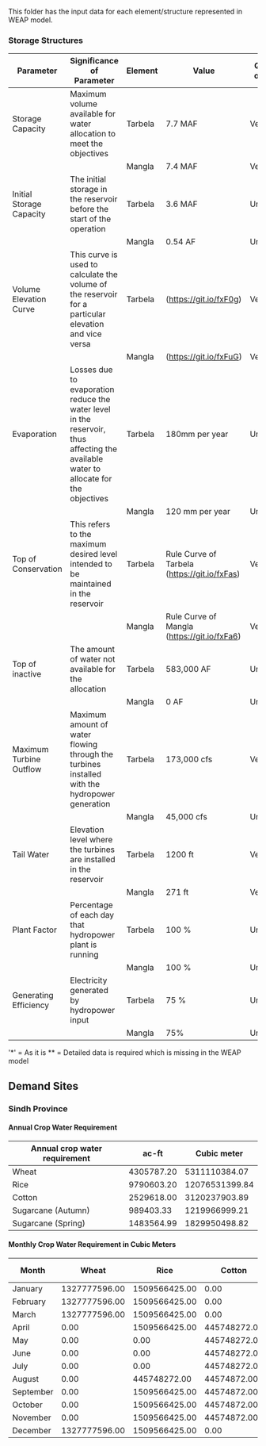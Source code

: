 This folder has the input data for each element/structure represented in WEAP model.

### Storage Structures
Parameter | Significance of Parameter | Element | Value | Quality of Data | Required Data|
--- | --- | --- | --- | --- | ---|
Storage Capacity | Maximum volume available for water allocation to meet the objectives | Tarbela | 7.7 MAF | Verified | *
| | | Mangla | 7.4 MAF | Verified | *
Initial Storage Capacity | The initial storage in the reservoir before the start of the operation | Tarbela | 3.6 MAF | Uncertain | **
| | | Mangla | 0.54 AF | Uncertain | **
Volume Elevation Curve | This curve is used to calculate the volume of the reservoir for a particular elevation and vice versa | Tarbela |(https://git.io/fxF0g) | Verified | * |
| | | Mangla | (https://git.io/fxFuG) | Verified | * |
Evaporation | Losses due to evaporation reduce the water level in the reservoir, thus affecting the available water to allocate for the objectives | Tarbela | 180mm per year| Uncertain | **
| | | Mangla | 120 mm per year | Uncertain | **
Top of Conservation | This refers to the maximum desired level intended to be maintained in the reservoir | Tarbela | Rule Curve of Tarbela  (https://git.io/fxFas) | Verified | *
| | | Mangla | Rule Curve of Mangla (https://git.io/fxFa6) | Verified | *
Top of inactive | The amount of water not available for the allocation | Tarbela | 583,000 AF | Uncertain
| | | Mangla | 0 AF | Uncertain | **
Maximum Turbine Outflow | Maximum amount of water flowing through the turbines installed with the hydropower generation | Tarbela | 173,000 cfs | Verified | *
| | | Mangla | 45,000 cfs | Uncertain |**
Tail Water | Elevation level where the turbines are installed in the reservoir | Tarbela | 1200 ft | Verified | *
| | | Mangla | 271 ft | Verified | *
Plant Factor | Percentage of each day that hydropower plant is running | Tarbela | 100 % | Uncertain | **
| | | Mangla | 100 % | Uncertain | **
Generating Efficiency | Electricity generated by hydropower input | Tarbela | 75 % | Uncertain |**
| | | Mangla | 75%| Uncertain|**
'*' = As it is
** = Detailed data is required which is missing in the WEAP model

## Demand Sites
### Sindh Province
#### Annual Crop Water Requirement
Annual crop water requirement | ac-ft | Cubic meter |
--- | --- | --- |
Wheat | 4305787.20 | 5311110384.07 |
Rice | 9790603.20 | 12076531399.84 |
Cotton | 2529618.00 | 3120237903.89 |
Sugarcane (Autumn) | 989403.33 | 1219966999.21 |
Sugarcane (Spring) | 1483564.99 | 1829950498.82 |

#### Monthly Crop Water Requirement in Cubic Meters
Month | Wheat | Rice | Cotton | Sugarcane (Autumn) | Sugarcane (Spring) |
--- | --- | --- | --- | --- | --- |
January | 1327777596.00 | 1509566425.00 | 0.00 | 0.00 | 140765423.00 |
February | 1327777596.00 | 1509566425.00 | 0.00 | 0.00 | 140765423.00 |
March | 1327777596.00 | 1509566425.00 | 0.00 | 0.00 | 140765423.00 |
April | 0.00 | 1509566425.00 | 445748272.00 | 0.00 | 140765423.00 |
May | 0.00 | 0.00 | 445748272.00 | 0.00 | 0.00 |
June | 0.00 | 0.00 | 445748272.00 | 0.00 | 0.00 |
July | 0.00 | 0.00 | 445748272.00 | 0.00 | 0.00 |
August | 0.00 | 445748272.00 | 44574872.00 | 0.00 | 0.00 |
September | 0.00 | 1509566425.00 | 44574872.00 | 93843615.31 | 0.00 |
October | 0.00 | 1509566425.00 | 44574872.00 | 93843615.31 | 0.00 |
November | 0.00 | 1509566425.00 | 44574872.00 | 93843615.31 | 0.00 |
December | 1327777596.00 | 1509566425.00 | 0.00 | 93843615.31 | 0.00 |

